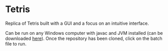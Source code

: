 # Tetris

Replica of Tetris built with a GUI and a focus on an intuitive interface.

Can be run on any Windows computer with javac and JVM installed (can be downloaded [here](https://www.oracle.com/java/technologies/downloads/)). Once the repository has been cloned, click on the batch file to run.
